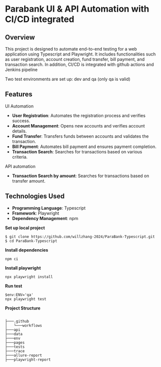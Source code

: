 # Parabank UI & API Automation with CI/CD integrated

## Overview
This project is designed to automate end-to-end testing for a web application using Typescript and Playwright. It includes functionalities such as user registration, account creation, fund transfer, bill payment, and transaction search. In addition, CI/CD is integrated with github actions and Jenkins pipeline

Two test environments are set up: dev and qa (only qa is valid)

## Features
UI Automation
- **User Registration**: Automates the registration process and verifies success.
- **Account Management**: Opens new accounts and verifies account details.
- **Fund Transfer**: Transfers funds between accounts and validates the transaction.
- **Bill Payment**: Automates bill payment and ensures payment completion.
- **Transaction Search**: Searches for transactions based on various criteria.

API automation
- **Transaction Search by amount**: Searches for transactions based on transfer amount.
  
## Technologies Used
- **Programming Language**: Typescript
- **Framework**: Playwright
- **Dependency Management**: npm


**Set up local project**
```shell
$ git clone https://github.com/willzhang-2024/ParaBank-Typescript.git
$ cd ParaBank-Typescript
```

**Install dependencies**
```shell
npm ci
```

**Install playwright**
```shell
npx playwright install
```

**Run test**
```shell
$env:ENV='qa'
npx playwright test
```

**Project Structure**
```

├───.github
│   └───workflows
├───api
├───data
├───env
├───pages
├───tests
├───trace
├───allure-report
├───playwright-report

